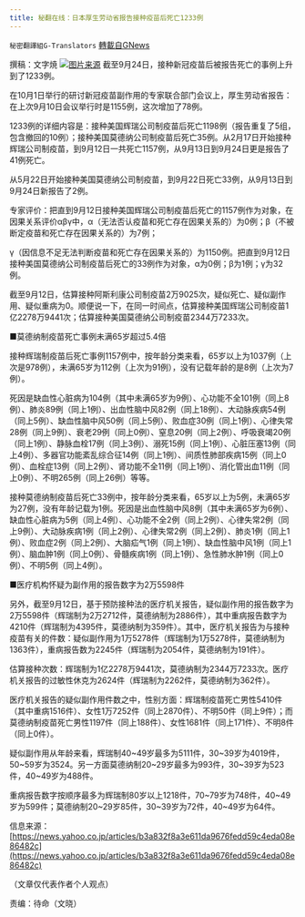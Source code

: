 ```yaml
---
title: 秘翻在线：日本厚生劳动省报告接种疫苗后死亡1233例
---
```

`秘密翻譯組G-Translators` [轉載自GNews](https://gnews.org/zh-hans/1576829/)

撰稿：文字焼
![](https://assets.gnews.org/wp-content/uploads/2021/10/画像1-3.png)[图片来源](https://news.yahoo.co.jp/articles/b3a832f8a3e611da9676fedd59c4eda08e86482c/images/000)
截至9月24日，接种新冠疫苗后被报告死亡的事例上升到了1233例。

在10月1日举行的研讨新冠疫苗副作用的专家联合部门会议上，厚生劳动省报告：在上次9月10日会议举行时是1155例，这次增加了78例。

1233例的详细内容是：接种美国辉瑞公司制疫苗后死亡1198例（报告重复了5组，包含撤回的10例）；接种美国莫德纳公司制疫苗后死亡35例。从2月17日开始接种辉瑞公司制疫苗，到9月12日一共死亡1157例，从9月13日到9月24日更是报告了41例死亡。

从5月22日开始接种美国莫德纳公司制疫苗，到9月22日死亡33例，从9月13日到9月24日新报告了2例。

专家评价：把直到9月12日接种美国辉瑞公司制疫苗后死亡的1157例作为对象，在因果关系评价αβγ中，α（无法否认疫苗和死亡存在因果关系的）为0例；β（不被断定疫苗和死亡存在因果关系的）为7例；

γ（因信息不足无法判断疫苗和死亡存在因果关系的）为1150例。把直到9月12日接种美国莫德纳公司制疫苗后死亡的33例作为对象，α为0例；β为1例；γ为32例。

截至9月12日，估算接种阿斯利康公司制疫苗2万9025次，疑似死亡、疑似副作用、疑似重病为0。顺便说一下，在同一时间点，估算接种美国辉瑞公司制疫苗1亿2278万9441次；估算接种美国莫德纳公司制疫苗2344万7233次。

■莫德纳制疫苗死亡事例未满65岁超过5.4倍

接种辉瑞制疫苗后死亡事例1157例中，按年龄分类来看，65岁以上为1037例（上次是978例），未满65岁为112例（上次为91例），没有记载年龄的是8例（上次为7例）。

死因是缺血性心脏病为104例（其中未满65岁为9例）、心功能不全101例（同上8例）、肺炎89例（同上1例）、出血性脑中风82例（同上18例）、大动脉疾病54例（同上5例）、缺血性脑中风50例（同上5例）、败血症30例（同上1例）、心律失常28例（同上9例）、衰老29例（同上0例）、窒息20例（同上2例）、呼吸衰竭20例（同上1例）、静脉血栓17例（同上3例）、溺死15例（同上1例）、心脏压塞13例（同上4例）、多器官功能紊乱综合征14例（同上1例）、间质性肺部疾病15例（同上0例）、血栓症13例（同上2例）、肾功能不全11例（同上1例）、消化管出血11例（同上0例）、不明265例（同上26例）等等。

接种莫德纳制疫苗后死亡33例中，按年龄分类来看，65岁以上为5例，未满65岁为27例，没有年龄记载为1例。死因是出血性脑中风8例（其中未满65岁为6例）、缺血性心脏病为5例（同上4例）、心功能不全2例（同上2例）、心律失常2例（同上9例）、大动脉疾病1例（同上2例）、心律失常2例（同上2例）、肺炎1例（同上1例）、败血症2例（同上2例）、大脑疝气1例（同上1例）、缺血性脑中风1例（同上1例）、脑血肿1例（同上0例）、骨髓疾病1例（同上1例）、急性肺水肿1例（同上0例）、不明5例（同上4例）。

■医疗机构怀疑为副作用的报告数字为2万5598件

另外，截至9月12日，基于预防接种法的医疗机关报告，疑似副作用的报告数字为2万5598件（辉瑞制为2万2712件，莫德纳制为2886件），其中重病报告数字为4210件（辉瑞制为4395件，莫德纳制为359件）。其中，医疗机关报告为与接种疫苗有关的件数：疑似副作用为1万5278件（辉瑞制为1万5278件，莫德纳制为1363件），重病报告数为2245件（辉瑞制为2054件，莫德纳制为191件）。

估算接种次数：辉瑞制为1亿2278万9441次，莫德纳制为2344万7233次。医疗机关报告的过敏性休克为2624件（辉瑞制为2262件，莫德纳制为362件）。

医疗机关报告的疑似副作用件数之中，性别方面：辉瑞制疫苗死亡男性5410件（其中重病1516件）、女性1万7252件（同上2870件）、不明50件（同上9件）；而莫德纳制疫苗死亡男性1197件（同上188件）、女性1681件（同上171件）、不明8件（同上0件）。

疑似副作用从年龄来看，辉瑞制40~49岁最多为5111件，30~39岁为4019件，50~59岁为3524。另一方面莫德纳制20~29岁最多为993件，30~39岁为523件，40~49岁为488件。

重病报告数字按顺序最多为辉瑞制80岁以上1218件，70~79岁为748件，40~49岁为599件；莫德纳制20~29岁85件，30~39岁为72件，40~49岁为64件。

信息来源：[https://news.yahoo.co.jp/articles/b3a832f8a3e611da9676fedd59c4eda08e86482c](https://news.yahoo.co.jp/articles/b3a832f8a3e611da9676fedd59c4eda08e86482c)

（文章仅代表作者个人观点）

责编：待命（文晓）
